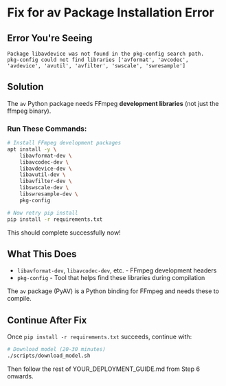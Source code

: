 # Fix for av Package Installation Error

## Error You're Seeing

```
Package libavdevice was not found in the pkg-config search path.
pkg-config could not find libraries ['avformat', 'avcodec', 'avdevice', 'avutil', 'avfilter', 'swscale', 'swresample']
```

## Solution

The `av` Python package needs FFmpeg **development libraries** (not just the ffmpeg binary).

### Run These Commands:

```bash
# Install FFmpeg development packages
apt install -y \
    libavformat-dev \
    libavcodec-dev \
    libavdevice-dev \
    libavutil-dev \
    libavfilter-dev \
    libswscale-dev \
    libswresample-dev \
    pkg-config

# Now retry pip install
pip install -r requirements.txt
```

This should complete successfully now!

## What This Does

- `libavformat-dev`, `libavcodec-dev`, etc. - FFmpeg development headers
- `pkg-config` - Tool that helps find these libraries during compilation

The `av` package (PyAV) is a Python binding for FFmpeg and needs these to compile.

## Continue After Fix

Once `pip install -r requirements.txt` succeeds, continue with:

```bash
# Download model (20-30 minutes)
./scripts/download_model.sh
```

Then follow the rest of YOUR_DEPLOYMENT_GUIDE.md from Step 6 onwards.

